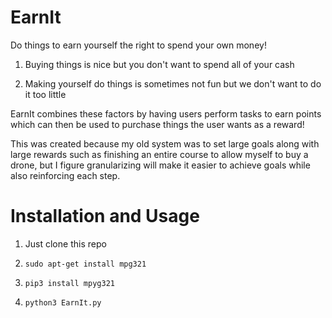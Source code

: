 # EarnIt
Do things to earn yourself the right to spend your own money!

1) Buying things is nice but you don't want to spend all of your cash

2) Making yourself do things is sometimes not fun but we don't want to do it too little

EarnIt combines these factors by having users perform tasks to earn points which can then be used to purchase things the user wants as a reward!

This was created because my old system was to set large goals along with large rewards such as finishing an entire course to allow myself to buy a drone, but I figure granularizing will make it easier to achieve goals while also reinforcing each step.

# Installation and Usage
1) Just clone this repo

2) `sudo apt-get install mpg321`

3) `pip3 install mpyg321`

4) `python3 EarnIt.py`